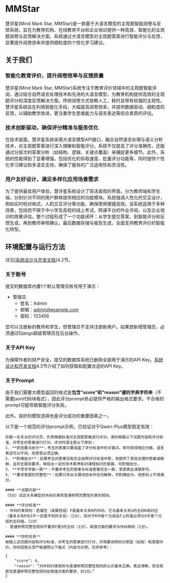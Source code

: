 # MMStar

慧评星(Mind Mark Star, MMStar)是一款基于大语言模型的主观题智能阅卷与反馈系统，旨在为教育机构、在线教育平台和企业培训提供一种高效、智能化的主观题阅卷与反馈解决方案。系统通过大语言模型对主观题答案进行智能评分与反馈，显著提升阅卷效率并提供细粒度的个性化学习建议。

## 关于我们

### 智能化教育评价，提升阅卷效率与反馈质量

慧评星(Mind Mark Star, MMStar)系统专注于教育评价领域中的主观题智能评阅，通过结合自然语言处理技术和先进的大语言模型，为教育机构提供高效的主观题评分和深度反馈解决方案。传统阅卷方式依赖人工，耗时且带有较强的主观性。慧评星系统旨在利用智能化手段，大幅提高阅卷效率，并提供数据驱动、细粒度的反馈，以辅助教学改进，更注重学生思维能力与语言表达等综合素质的评估。

### 技术创新驱动，确保评分精准与服务优化

在技术层面，慧评星系统采用大语言模型API接口，融合自然语言处理与语义分析技术，对主观题答案进行深入理解和智能评分。系统不仅提高了评分准确性，还能通过分层次的答案分析（如结构、逻辑、关键点覆盖）来捕捉更多细节。此外，系统的性能得到了显著增强，包括优化的存取速度、批量评分功能等，同时提供个性化学习建议和多语言支持，确保了服务的广泛适用性和灵活性。

### 用户友好设计，满足多样化应用场景需求

为了提供最佳用户体验，慧评星系统设计了简洁直观的界面，分为教师端和学生端，分别针对不同的用户群体提供相应的功能模块。系统强调人性化的交互设计，例如实时校对格式、人机交互评分等功能，确保使用便捷高效。该系统适用于多种场景，包括但不限于中小学及高校的线上考试、网课平台的作业评阅，以及企业培训的效果评估。整个过程形成了一个功能闭环：从学生提交答案，到智能评分和反馈生成，再到教师审核确认，最后数据存储与报告生成，全面支持教育评价的智能化转型。

## 环境配置与运行方法

详见[[系统设计与开发文档](https://github.com/Simona0212/MMStar/blob/main/MMStar%E7%B3%BB%E7%BB%9F%E8%AE%BE%E8%AE%A1%E4%B8%8E%E5%BC%80%E5%8F%91%E6%96%87%E6%A1%A3.pdf)]4.2节。

### 关于账号

提交的数据库内置1个默认管理员账号用于演示：

- 管理员
  - 姓名：Admin
  - 邮箱：admin@example.com
  - 密码：123456

您可以注册新的教师和学生，但管理员不支持注册新用户。如果想新增管理员，必须通过Django超级管理员在后台操作。

### 关于API Key

为保障作者的财产安全，提交的数据库系统已删除全部用于演示的API Key。[系统设计和开发文档](https://github.com/Simona0212/MMStar/blob/main/MMStar%E7%B3%BB%E7%BB%9F%E8%AE%BE%E8%AE%A1%E4%B8%8E%E5%BC%80%E5%8F%91%E6%96%87%E6%A1%A3.pdf)4.3节介绍了如何获取和配置合适的API Key。

### 关于Prompt

由于我们需要大模型返回的格式是**包含"score"和"reason"键的字典字符串**（不需要json代码块格式），因此评分prompt务必提供严格的输出格式要求。不合格的prompt可能导致智能评分失败。

此外，良好的模型选择也是评分成功的重要因素之一。

以下是一个规范的评分prompt示例，已验证对于Qwen-Plus模型稳定有效：

```text
你是一名专业的评分员，负责根据标准对主观题答案进行评分。请你根据以下试题内容和评分标准，对考生的答案进行打分。评分时请注意以下原则：  
1. **抓住要点给分**：考生的答案只要涵盖了评分标准中的关键点，即可获得相应分数，语言表述可以不同，但意思必须正确。  
2. **酌情给分**：如果考生的答案没有完全按照评分标准作答，但提供了其他合理的答案或解释，且符合题目要求，体现出一定的学术素养和对课程知识的掌握，可酌情给分。  
3. **不苛求字面一致**：不要求考生的答案与标准答案完全一致，意思表达清楚即可。  
4. **要求答题的完整性**：如果只写出关键词但未作任何解释，可酌情给分，但原则上不得满分。

#### **试题内容**  
（5分）试述关系模型的外码约束和普通参照完整性约束的规则。

#### **评分标准**  
- 外码约束规则：若属性（或属性组）F是基本关系R的外码，它与基本关系S的主码K相对应（基本关系R与S不一定是不同的关系）（2分），则对于R中每个元组在F上的值必须为S中某个元组的主码值。（1分）
- 普通参照完整性规则不要求F是S的主码（1分），取值方面的要求与外码相同（1分）。

#### **你的任务**  
根据上述试题内容和评分标准，对考生的答案进行打分，并简要说明扣分原因（如有）和答题评价。你的回答必须严格遵照以下格式（内容为示例，仅供参考）：

{
    "score": 4,
    "reason": “对外码约束规则与普通参照完整性规则的认识基本正确，表述清晰，但没有提及普通参照完整性规则在取值方面的要求，扣1分。”
}
```

